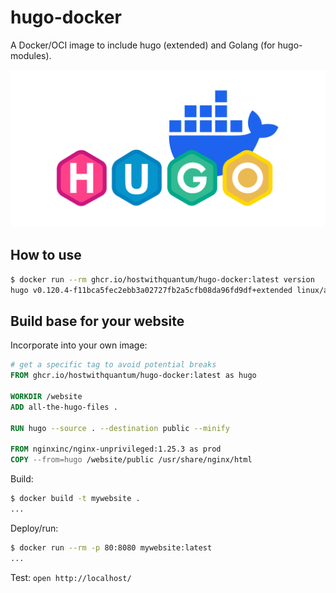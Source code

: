 # hugo-docker

A Docker/OCI image to include hugo (extended) and Golang (for hugo-modules).

![hugo-docker OCI image](./gohugo-docker.svg)

## How to use

```sh
$ docker run --rm ghcr.io/hostwithquantum/hugo-docker:latest version
hugo v0.120.4-f11bca5fec2ebb3a02727fb2a5cfb08da96fd9df+extended linux/amd64 BuildDate=2023-11-08T11:18:07Z VendorInfo=gohugoio
```

## Build base for your website

Incorporate into your own image:

```Dockerfile
# get a specific tag to avoid potential breaks
FROM ghcr.io/hostwithquantum/hugo-docker:latest as hugo

WORKDIR /website
ADD all-the-hugo-files .

RUN hugo --source . --destination public --minify

FROM nginxinc/nginx-unprivileged:1.25.3 as prod
COPY --from=hugo /website/public /usr/share/nginx/html
```

Build:

```sh
$ docker build -t mywebsite .
...
```

Deploy/run:

```sh
$ docker run --rm -p 80:8080 mywebsite:latest
...
```

Test: `open http://localhost/`
